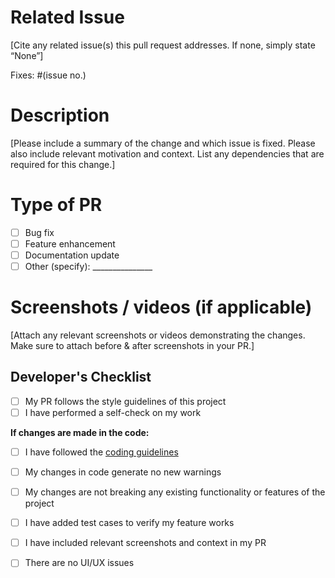 # Related Issue

[Cite any related issue(s) this pull request addresses. If none, simply state “None”]

Fixes:  #(issue no.)

# Description

[Please include a summary of the change and which issue is fixed. Please also include relevant motivation and context. List any dependencies that are required for this change.]

<!---give the issue number you fixed----->

# Type of PR

- [ ] Bug fix
- [ ] Feature enhancement
- [ ] Documentation update
- [ ] Other (specify): _______________

# Screenshots / videos (if applicable)
[Attach any relevant screenshots or videos demonstrating the changes. Make sure to attach before & after screenshots in your PR.]

## Developer's Checklist

- [ ] My PR follows the style guidelines of this project
- [ ] I have performed a self-check on my work

**If changes are made in the code:**

- [ ] I have followed the [coding guidelines](https://google.github.io/styleguide/jsguide.html)
- [ ] My changes in code generate no new warnings
- [ ] My changes are not breaking any existing functionality or features of the project
- [ ] I have added test cases to verify my feature works
- [ ] I have included relevant screenshots and context in my PR
- [ ] There are no UI/UX issues

